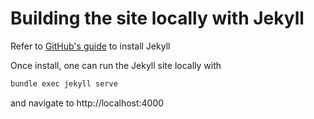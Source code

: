 # Building the site locally with Jekyll

Refer to [GitHub's guide](https://docs.github.com/en/pages/setting-up-a-github-pages-site-with-jekyll/testing-your-github-pages-site-locally-with-jekyll) to install Jekyll

Once install, one can run the Jekyll site locally with

```bash
bundle exec jekyll serve
```

and navigate to http://localhost:4000